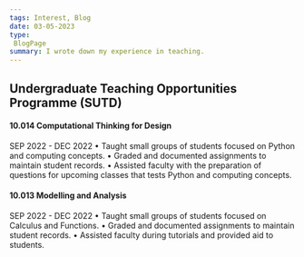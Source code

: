 ```yaml
---
tags: Interest, Blog
date: 03-05-2023
type: 
 BlogPage
summary: I wrote down my experience in teaching.
---
```

## Undergraduate Teaching Opportunities Programme (SUTD)

#### 10.014 Computational Thinking for Design 
SEP 2022 - DEC 2022
• Taught small groups of students focused on Python and computing concepts. 
• Graded and documented assignments to maintain student records.
• Assisted faculty with the preparation of questions for upcoming classes that tests Python and computing concepts.

#### 10.013 Modelling and Analysis
SEP 2022 - DEC 2022
• Taught small groups of students focused on Calculus and Functions.
• Graded and documented assignments to maintain student records.
• Assisted faculty during tutorials and provided aid to students.
